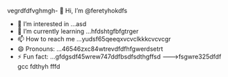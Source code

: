 vegrdfdfvghmgh- 👋 Hi, I’m @feretyhokdfs
- 👀 I’m interested in ...asd
- 🌱 I’m currently learning ...hfdshtgfbfgtrger
- 📫 How to reach me ...yudsf65qeeqxvcvclkkkcvcvcgr
- 😄 Pronouns: ...46546zxc84wtrevdfdfhfgwerdsetrt
- ⚡ Fun fact: ...gfdgsdf45wrew747ddfbsdfsdthgffsd
--->fsgwre325dfdf
gcc
fdthyh
fffd
